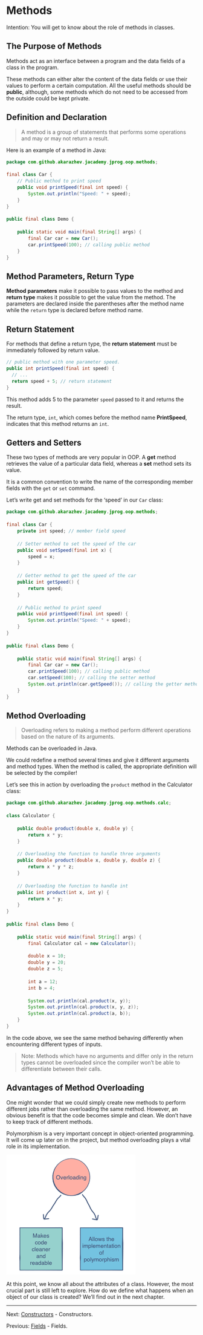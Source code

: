 # Methods

Intention: You will get to know about the role of methods in classes.

## The Purpose of Methods

Methods act as an interface between a program and the data fields of a class in the program.

These methods can either alter the content of the data fields or use their values to perform a certain computation. 
All the useful methods should be <b>public</b>, although, some methods which do not need to be accessed from the outside 
could be kept private.

## Definition and Declaration

> A method is a group of statements that performs some operations and may or may not return a result.

Here is an example of a method in Java:

```java
package com.github.akarazhev.jacademy.jprog.oop.methods;

final class Car {
    // Public method to print speed
    public void printSpeed(final int speed) {
        System.out.println("Speed: " + speed);
    }
}

public final class Demo {

    public static void main(final String[] args) {
        final Car car = new Car();
        car.printSpeed(100); // calling public method
    }
}
```

## Method Parameters, Return Type

<b>Method parameters</b> make it possible to pass values to the method and <b>return type</b> makes it possible 
to get the value from the method. The parameters are declared inside the parentheses after the method name while 
the `return` type is declared before method name.

## Return Statement

For methods that define a return type, the <b>return statement</b> must be immediately followed by return value.

```java
// public method with one parameter speed.
public int printSpeed(final int speed) {
  // ...
  return speed + 5; // return statement
}
```

This method adds 5 to the parameter `speed` passed to it and returns the result.

The return type, `int`, which comes before the method name <b>PrintSpeed</b>, indicates that this method returns an `int`.

## Getters and Setters

These two types of methods are very popular in OOP. A <b>get</b> method retrieves the value of a particular data field, 
whereas a <b>set</b> method sets its value.

It is a common convention to write the name of the corresponding member fields with the `get` or `set` command.

Let’s write get and set methods for the ‘speed’ in our `Car` class:

```java
package com.github.akarazhev.jacademy.jprog.oop.methods;

final class Car {
    private int speed; // member field speed

    // Setter method to set the speed of the car
    public void setSpeed(final int x) {
        speed = x;
    }

    // Getter method to get the speed of the car
    public int getSpeed() {
        return speed;
    }

    // Public method to print speed
    public void printSpeed(final int speed) {
        System.out.println("Speed: " + speed);
    }
}

public final class Demo {

    public static void main(final String[] args) {
        final Car car = new Car();
        car.printSpeed(100); // calling public method
        car.setSpeed(100); // calling the setter method
        System.out.println(car.getSpeed()); // calling the getter method
    }
}
```

## Method Overloading

> Overloading refers to making a method perform different operations based on the nature of its arguments.

Methods can be overloaded in Java.

We could redefine a method several times and give it different arguments and method types. When the method is called, 
the appropriate definition will be selected by the compiler!

Let’s see this in action by overloading the `product` method in the Calculator class:

```java
package com.github.akarazhev.jacademy.jprog.oop.methods.calc;

class Calculator {

    public double product(double x, double y) {
        return x * y;
    }

    // Overloading the function to handle three arguments
    public double product(double x, double y, double z) {
        return x * y * z;
    }

    // Overloading the function to handle int
    public int product(int x, int y) {
        return x * y;
    }
}

public final class Demo {

    public static void main(final String[] args) {
        final Calculator cal = new Calculator();

        double x = 10;
        double y = 20;
        double z = 5;

        int a = 12;
        int b = 4;

        System.out.println(cal.product(x, y));
        System.out.println(cal.product(x, y, z));
        System.out.println(cal.product(a, b));
    }
}
```

In the code above, we see the same method behaving differently when encountering different types of inputs.

> Note: Methods which have no arguments and differ only in the return types cannot be overloaded since the compiler 
> won’t be able to differentiate between their calls.

## Advantages of Method Overloading

One might wonder that we could simply create new methods to perform different jobs rather than overloading the same 
method. However, an obvious benefit is that the code becomes simple and clean. We don’t have to keep track of different 
methods.

Polymorphism is a very important concept in object-oriented programming. It will come up later on in the project, 
but method overloading plays a vital role in its implementation.

![alt text](../../etc/oop/img_8.png "Overloading")

At this point, we know all about the attributes of a class. However, the most crucial part is still left to explore. 
How do we define what happens when an object of our class is created? We’ll find out in the next chapter.

<hr>

Next: [Constructors](chapter_6.md "Constructors") - Constructors.

Previous: [Fields](chapter_4.md "Fields") - Fields.